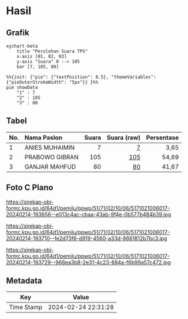 # Hasil

## Grafik

```mermaid
xychart-beta
    title "Perolehan Suara TPS"
    x-axis [01, 02, 03]
    y-axis "Suara" 0 --> 105
    bar [7, 105, 80]
```

```mermaid
%%{init: {"pie": {"textPosition": 0.5}, "themeVariables": {"pieOuterStrokeWidth": "5px"}} }%%
pie showData
    "1" : 7
    "2" : 105
    "3" : 80
```

## Tabel

| No. | Nama Paslon    | Suara | Suara (raw) | Persentase |
|:--- |:-------------- | -----:| -----------:| ----------:|
| 1   | ANIES MUHAIMIN | 7     | [7][p-1]    | 3,65       |
| 2   | PRABOWO GIBRAN | 105   | [105][p-2]  | 54,69      |
| 3   | GANJAR MAHFUD  | 80    | [80][p-3]   | 41,67      |


[p-1]: https://github.com/gigit-pemilu/pemilu-2024-51-bali/blob/main/pilpres/hitung-suara/sub/51-bali/sub/71-kota-denpasar/sub/02-denpasar-timur/sub/1006-sumerta/sub/017-tps/sub/paslon-1.txt
[p-2]: https://github.com/gigit-pemilu/pemilu-2024-51-bali/blob/main/pilpres/hitung-suara/sub/51-bali/sub/71-kota-denpasar/sub/02-denpasar-timur/sub/1006-sumerta/sub/017-tps/sub/paslon-2.txt
[p-3]: https://github.com/gigit-pemilu/pemilu-2024-51-bali/blob/main/pilpres/hitung-suara/sub/51-bali/sub/71-kota-denpasar/sub/02-denpasar-timur/sub/1006-sumerta/sub/017-tps/sub/paslon-3.txt

## Foto C Plano

https://sirekap-obj-formc.kpu.go.id/64d1/pemilu/ppwp/51/71/02/10/06/5171021006017-20240214-193656--e013c4ac-cbaa-43ab-9f4e-0b577b484b39.jpg

https://sirekap-obj-formc.kpu.go.id/64d1/pemilu/ppwp/51/71/02/10/06/5171021006017-20240214-193710--fe2d73f6-d919-4560-a33d-8661812b7bc3.jpg

https://sirekap-obj-formc.kpu.go.id/64d1/pemilu/ppwp/51/71/02/10/06/5171021006017-20240214-193729--968ea3b8-2e31-4c23-884a-f6b99a57c472.jpg


## Metadata

| Key        | Value               |
| ---------- | ------------------- |
| Time Stamp | 2024-02-24 22:31:28 |



